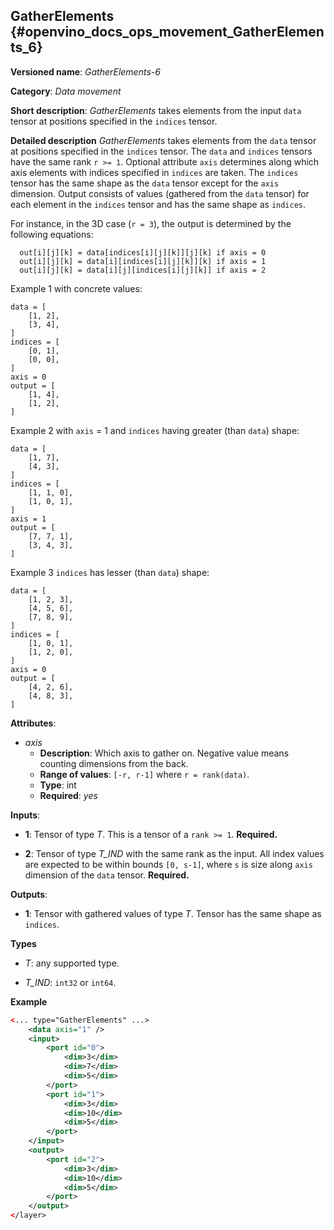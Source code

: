 ## GatherElements <a name="GatherElements"></a> {#openvino_docs_ops_movement_GatherElements_6}

**Versioned name**: *GatherElements-6*

**Category**: *Data movement*

**Short description**: *GatherElements* takes elements from the input `data` tensor at positions specified in the `indices` tensor.

**Detailed description** *GatherElements* takes elements from the `data` tensor at positions specified in the `indices` tensor.
The `data` and `indices` tensors have the same rank `r >= 1`. Optional attribute `axis` determines
along which axis elements with indices specified in `indices` are taken. The `indices` tensor has the same shape as
the `data` tensor except for the `axis` dimension. Output consists of values (gathered from the `data` tensor) for each
element in the `indices` tensor and has the same shape as `indices`.

For instance, in the 3D case (`r = 3`), the output is determined by the following equations:
```
  out[i][j][k] = data[indices[i][j][k]][j][k] if axis = 0
  out[i][j][k] = data[i][indices[i][j][k]][k] if axis = 1
  out[i][j][k] = data[i][j][indices[i][j][k]] if axis = 2
```
Example 1 with concrete values:
```
data = [
    [1, 2],
    [3, 4],
]
indices = [
    [0, 1],
    [0, 0],
]
axis = 0
output = [
    [1, 4],
    [1, 2],
]
```
Example 2 with `axis` = 1 and `indices` having greater (than `data`) shape:
```
data = [
    [1, 7],
    [4, 3],
]
indices = [
    [1, 1, 0],
    [1, 0, 1],
]
axis = 1
output = [
    [7, 7, 1],
    [3, 4, 3],
]
```

Example 3 `indices` has lesser (than `data`) shape:
```
data = [
    [1, 2, 3],
    [4, 5, 6],
    [7, 8, 9],
]
indices = [
    [1, 0, 1],
    [1, 2, 0],
]
axis = 0
output = [
    [4, 2, 6],
    [4, 8, 3],
]
```

**Attributes**:
* *axis*
  * **Description**: Which axis to gather on. Negative value means counting dimensions from the back.
  * **Range of values**: `[-r, r-1]` where `r = rank(data)`.
  * **Type**: int
  * **Required**: *yes*


**Inputs**:

* **1**:  Tensor of type *T*. This is a tensor of a `rank >= 1`. **Required.**

* **2**:  Tensor of type *T_IND* with the same rank as the input. All index values are expected to be within
 bounds `[0, s-1]`, where `s` is size along `axis` dimension of the `data` tensor. **Required.**

**Outputs**:

*   **1**: Tensor with gathered values of type *T*. Tensor has the same shape as `indices`.

**Types**

* *T*: any supported type.

* *T_IND*: `int32` or `int64`.

**Example**

```xml
<... type="GatherElements" ...>
    <data axis="1" />
    <input>
        <port id="0">
            <dim>3</dim>
            <dim>7</dim>
            <dim>5</dim>
        </port>
        <port id="1">
            <dim>3</dim>
            <dim>10</dim>
            <dim>5</dim>
        </port>
    </input>
    <output>
        <port id="2">
            <dim>3</dim>
            <dim>10</dim>
            <dim>5</dim>
        </port>
    </output>
</layer>
```
